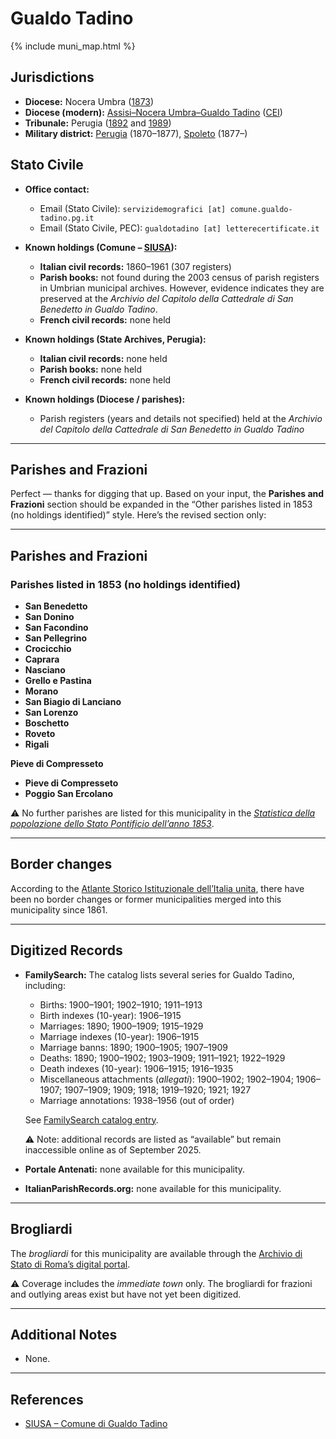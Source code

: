 # Gualdo Tadino

{% include muni_map.html %}

## Jurisdictions

* **Diocese:** Nocera Umbra ([1873](https://www.google.it/books/edition/Il_libro_de_comuni_del_Regno_d_Italia_co/WF9mfeJJcDEC?gbpv=1))
* **Diocese (modern):** [Assisi–Nocera Umbra–Gualdo Tadino](../dio/assisi.md) ([CEI](https://www.chiesacattolica.it/annuario-cei/ricerca-parrocchie/))
* **Tribunale:** Perugia ([1892](https://www.google.it/books/edition/Bollettino_ufficiale_del_Ministero_di_gr/kRXd4t5fK-0C?hl=en&gbpv=1&pg=PA457&printsec=frontcover) and [1989](https://www.google.it/books/edition/Gazzetta_ufficiale_della_Repubblica_ital/-Z6nogg-qMQC?hl=en&gbpv=1&pg=RA8-PA38&printsec=frontcover))
* **Military district:** [Perugia](../mil/perugia.md) (1870–1877), [Spoleto](../mil/spoleto.md) (1877–)

## Stato Civile

* **Office contact:**

  * Email (Stato Civile): `servizidemografici [at] comune.gualdo-tadino.pg.it`
  * Email (Stato Civile, PEC): `gualdotadino [at] letterecertificate.it`

* **Known holdings (Comune – [SIUSA](https://siusa-archivi.cultura.gov.it/cgi-bin/siusa/pagina.pl?TipoPag=comparc&Chiave=329860)):**

  * **Italian civil records:** 1860–1961 (307 registers)
  * **Parish books:** not found during the 2003 census of parish registers in Umbrian municipal archives. However, evidence indicates they are preserved at the *Archivio del Capitolo della Cattedrale di San Benedetto in Gualdo Tadino*.
  * **French civil records:** none held

* **Known holdings (State Archives, Perugia):**

  * **Italian civil records:** none held
  * **Parish books:** none held
  * **French civil records:** none held

* **Known holdings (Diocese / parishes):**

  * Parish registers (years and details not specified) held at the *Archivio del Capitolo della Cattedrale di San Benedetto in Gualdo Tadino*

---

## Parishes and Frazioni

Perfect — thanks for digging that up. Based on your input, the **Parishes and Frazioni** section should be expanded in the “Other parishes listed in 1853 (no holdings identified)” style. Here’s the revised section only:

---

## Parishes and Frazioni

### Parishes listed in 1853 (no holdings identified)

* **San Benedetto**
* **San Donino**
* **San Facondino**
* **San Pellegrino**
* **Crocicchio**
* **Caprara**
* **Nasciano**
* **Grello e Pastina**
* **Morano**
* **San Biagio di Lanciano**
* **San Lorenzo**
* **Boschetto**
* **Roveto**
* **Rigali**

**Pieve di Compresseto**

* **Pieve di Compresseto**
* **Poggio San Ercolano**

⚠️ No further parishes are listed for this municipality in the *[Statistica della popolazione dello Stato Pontificio dell’anno 1853](https://www.google.it/books/edition/Statistics_della_popolazione_dello_Stato/v6dCAQAAMAAJ)*.

---

## Border changes

According to the [Atlante Storico Istituzionale dell’Italia unita](http://dati.san.beniculturali.it/asi/local/), there have been no border changes or former municipalities merged into this municipality since 1861.

---

## Digitized Records

* **FamilySearch:** The catalog lists several series for Gualdo Tadino, including:

  * Births: 1900–1901; 1902–1910; 1911–1913
  * Birth indexes (10-year): 1906–1915
  * Marriages: 1890; 1900–1909; 1915–1929
  * Marriage indexes (10-year): 1906–1915
  * Marriage banns: 1890; 1900–1905; 1907–1909
  * Deaths: 1890; 1900–1902; 1903–1909; 1911–1921; 1922–1929
  * Death indexes (10-year): 1906–1915; 1916–1935
  * Miscellaneous attachments (*allegati*): 1900–1902; 1902–1904; 1906–1907; 1907–1909; 1909; 1918; 1919–1920; 1921; 1927
  * Marriage annotations: 1938–1956 (out of order)

  See [FamilySearch catalog entry](https://www.familysearch.org/en/search/catalog/834750).

  ⚠️ Note: additional records are listed as “available” but remain inaccessible online as of September 2025.

* **Portale Antenati:** none available for this municipality.

* **ItalianParishRecords.org:** none available for this municipality.

---

## Brogliardi

The *brogliardi* for this municipality are available through the [Archivio di Stato di Roma’s digital portal](https://imagoarchiviodistatoroma.cultura.gov.it/Gregoriano/s_brogliardi.php?Provincia=Perugia&Denominazione=Gualdo).

⚠️ Coverage includes the *immediate town* only. The brogliardi for frazioni and outlying areas exist but have not yet been digitized.

---

## Additional Notes

* None.

---

## References

* [SIUSA – Comune di Gualdo Tadino](https://siusa-archivi.cultura.gov.it/cgi-bin/siusa/pagina.pl?TipoPag=comparc&Chiave=329860)
